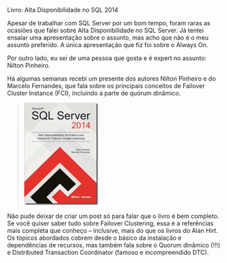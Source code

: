 <a link='https://blogs.msdn.microsoft.com/fcatae/2015/10/21/livro-alta-disponibilidade-no-sql-2014/'>Livro: Alta Disponibilidade no SQL 2014</a>
<p>Apesar de trabalhar com SQL Server por um bom tempo, foram raras as ocasi&otilde;es que falei sobre Alta Disponibilidade no SQL Server. J&aacute; tentei ensaiar uma apresenta&ccedil;&atilde;o sobre o assunto, mas acho que n&atilde;o &eacute; o meu assunto preferido. A &uacute;nica apresenta&ccedil;&atilde;o que fiz foi sobre o Always On.</p>
<p>Por outro lado, eu sei de uma pessoa que gosta e &eacute; expert no assunto: Nilton Pinheiro.</p>
<p>H&aacute; algumas semanas recebi um presente dos autores Nilton Pinheiro e do Marcelo Fernandes, que fala sobre os principais conceitos de Failover Cluster Instance (FCI), incluindo a parte de qu&oacute;rum din&acirc;mico.</p>
<blockquote>
<p><a href="images\2161.image_38A091E8.png"><img style="padding-top: 0px;padding-left: 0px;margin: 0px;padding-right: 0px;border-width: 0px" title="image" src="images\4137.image_thumb_4530CFB5.png" alt="image" width="173" height="240" border="0" /></a></p>
</blockquote>
<p>N&atilde;o pude deixar de criar um post s&oacute; para falar que o livro &eacute; bem completo. Se voc&ecirc; quiser saber tudo sobre Failover Clustering, essa &eacute; a refer&ecirc;ncias mais completa que conhe&ccedil;o &ndash; inclusive, mais do que os livros do Alan Hirt. Os t&oacute;picos abordados cobrem desde o b&aacute;sico da instala&ccedil;&atilde;o e depend&ecirc;ncias de recursos, mas tamb&eacute;m fala sobre o Quorum din&acirc;mico (!!!) e Distributed Transaction Coordinator (famoso e incompreendido DTC).</p>
